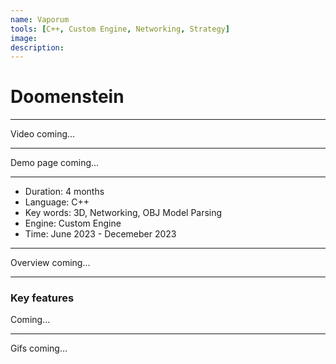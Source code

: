 ```yaml
---
name: Vaporum
tools: [C++, Custom Engine, Networking, Strategy]
image: 
description:  
---
```


# Doomenstein

***

Video coming...

***

Demo page coming...

***

- Duration:             4 months
- Language:             C++
- Key words:            3D, Networking, OBJ Model Parsing
- Engine:               Custom Engine
- Time:                 June 2023 - Decemeber 2023

***

Overview coming...

***

### Key features

Coming...

***

Gifs coming...